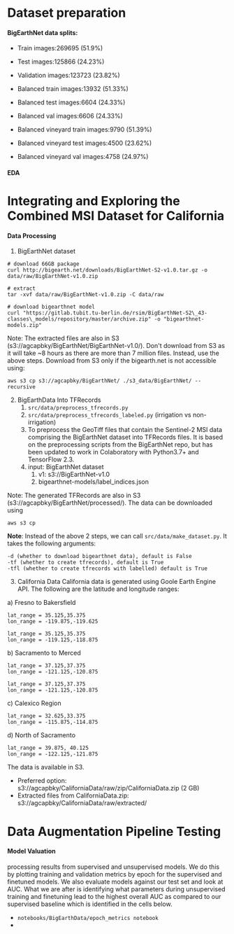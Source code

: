 

# Dataset preparation
#### BigEarthNet data splits:
- Train images:269695 (51.9%)
- Test images:125866 (24.23%)
- Validation images:123723 (23.82%)

- Balanced train images:13932 (51.33%)
- Balanced test images:6604 (24.33%)
- Balanced val images:6606 (24.33%)

- Balanced vineyard train images:9790 (51.39%)
- Balanced vineyard test images:4500 (23.62%)
- Balanced vineyard val images:4758 (24.97%)

#### EDA 
# Integrating and Exploring the Combined MSI Dataset for California

#### Data Processing 
1. BigEarthNet dataset 
```
# download 66GB package 
curl http://bigearth.net/downloads/BigEarthNet-S2-v1.0.tar.gz -o data/raw/BigEarthNet-v1.0.zip

# extract 
tar -xvf data/raw/BigEarthNet-v1.0.zip -C data/raw

# download bigearthnet model
curl "https://gitlab.tubit.tu-berlin.de/rsim/BigEarthNet-S2\_43-classes\_models/repository/master/archive.zip" -o "bigearthnet-models.zip"
```
Note: The extracted files are also in S3 (s3://agcapbky/BigEarthNet/BigEarthNet-v1.0/). 
Don't download from S3 as it will take ~8 hours as there are more than 7 million files. 
Instead, use the above steps. Download from S3 only if the bigearth.net is not accessible using:
```
aws s3 cp s3://agcapbky/BigEarthNet/ ./s3_data/BigEarthNet/ --recursive
```
2. BigEarthData Into TFRecords
	1. `src/data/preprocess_tfrecords.py` 
	2. `src/data/preprocess_tfrecords_labeled.py`  (irrigation vs non-irrigation)
	3. To preprocess the GeoTiff files that contain the Sentinel-2 MSI data comprising the BigEarthNet dataset into TFRecords files. It is based on the preprocessing scripts from the BigEarthNet repo, but has been updated to work in Colaboratory with Python3.7+ and TensorFlow 2.3.
	4. input: BigEarthNet dataset
		1.  v1: s3://BigEarthNet-v1.0
		2. bigearthnet-models/label_indices.json 

Note: The generated TFRecords are also in S3 (s3://agcapbky/BigEarthNet/processed/). The data can be downloaded using 
```
aws s3 cp
```
**Note**: Instead of the above 2 steps, we can call `src/data/make_dataset.py`. It takes the following arguments:
```
-d (whether to download bigearthnet data), default is False
-tf (whether to create tfrecords), default is True
-tfl (whether to create tfrecords with labelled) default is True
```
3. California Data
California data is generated using Goole Earth Engine API. The following are the latitude and longitude ranges:  

a) Fresno to Bakersfield  
	
	lat_range = 35.125,35.375  
	lon_range = -119.875,-119.625  
	
	lat_range = 35.125,35.375  
	lon_range = -119.125,-118.875  
	
b) Sacramento to Merced  
	
	lat_range = 37.125,37.375  
	lon_range = -121.125,-120.875  
	
	lat_range = 37.125,37.375  
	lon_range = -121.125,-120.875  
	
c) Calexico Region  
	
	lat_range = 32.625,33.375  
	lon_range = -115.875,-114.875  

d) North of Sacramento  
	
	lat_range = 39.875, 40.125  
	lon_range = -122.125,-121.875  

The data is available in S3. 
- Preferred option: s3://agcapbky/CaliforniaData/raw/zip/CaliforniaData.zip  (2 GB)
- Extracted files from CaliforniaData.zip: s3://agcapbky/CaliforniaData/raw/extracted/


# Data Augmentation Pipeline Testing



#### Model Valuation 
 processing results from supervised and unsupervised models. We do this by plotting training and validation metrics by epoch for the supervised and finetuned models. We also evaluate models against our test set and look at AUC. What we are after is identifying what parameters during unsupervised training and finetuning lead to the highest overall AUC as compared to our supervised baseline which is identified in the cells below.
- `notebooks/BigEarthData/epoch_metrics notebook`
- 
